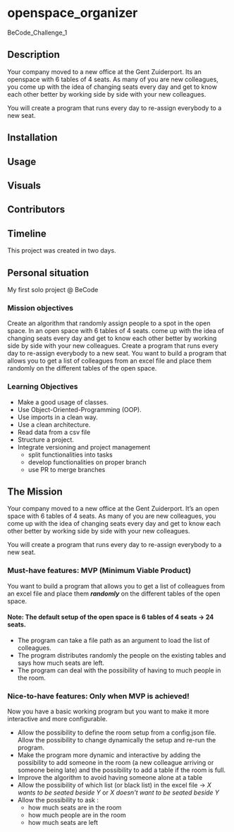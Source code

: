 # openspace_organizer
BeCode_Challenge_1

## Description
Your company moved to a new office at the Gent Zuiderport. Its an openspace with 6 tables of 4 seats. 
As many of you are new colleagues, you come up with the idea of changing seats every day and get to know each other better by working side by side with your new colleagues.

You will create a program that runs every day to re-assign everybody to a new seat.

## Installation

## Usage

## Visuals

## Contributors

## Timeline
This project was created in two days. 

## Personal situation
My first solo project @ BeCode 

### Mission objectives

Create an algorithm that randomly assign people to a spot in the open space.
In an open space with 6 tables of 4 seats. come up with the idea of changing seats every day and get to know each other better by working side by side with your new colleagues.
Create a program that runs every day to re-assign everybody to a new seat.
You want to build a program that allows you to get a list of colleagues from an excel file and place them randomly on the different tables of the open space.


### Learning Objectives

- Make a good usage of classes.
- Use Object-Oriented-Programming (OOP).
- Use imports in a clean way.
- Use a clean architecture.
- Read data from a csv file
- Structure a project.
- Integrate versioning and project management
  - split functionalities into tasks
  - develop functionalities on proper branch
  - use PR to merge branches

## The Mission

Your company moved to a new office at the Gent Zuiderport. It’s an open space with 6 tables of 4 seats. 
As many of you are new colleagues, you come up with the idea of changing seats every day and get to know each other better by working side by side with your new colleagues.

You will create a program that runs every day to re-assign everybody to a new seat. 

### Must-have features: MVP (Minimum Viable Product)

You want to build a program that allows you to get a list of colleagues from an excel file and place them ***randomly*** on the different tables of the open space.

#### Note: The default setup of the open space is 6 tables of 4 seats → 24 seats. ####

- The program can take a file path as an argument to load the list of colleagues. 
- The program distributes randomly the people on the existing tables and says how much seats are left.
- The program can deal with the possibility of having to much people in the room.

### Nice-to-have features: Only when MVP is achieved!

Now you have a basic working program but you want to make it more interactive and more configurable.

- Allow the possibility to define the room setup from a config.json file. Allow the possibility to change dynamically the setup and re-run the program.
- Make the program more dynamic and interactive by adding the possibility to add someone in the room (a new colleague arriving or someone being late) and the possibility to add a table if the room is full.
- Improve the algorithm to avoid having someone alone at a table
- Allow the possibility of which list (or black list) in the excel file → _X wants to be seated beside Y_ or _X doesn't want to be seated beside Y_
- Allow the possibility to ask : 
  - how much seats are in the room
  - how much people are in the room
  - how much seats are left
